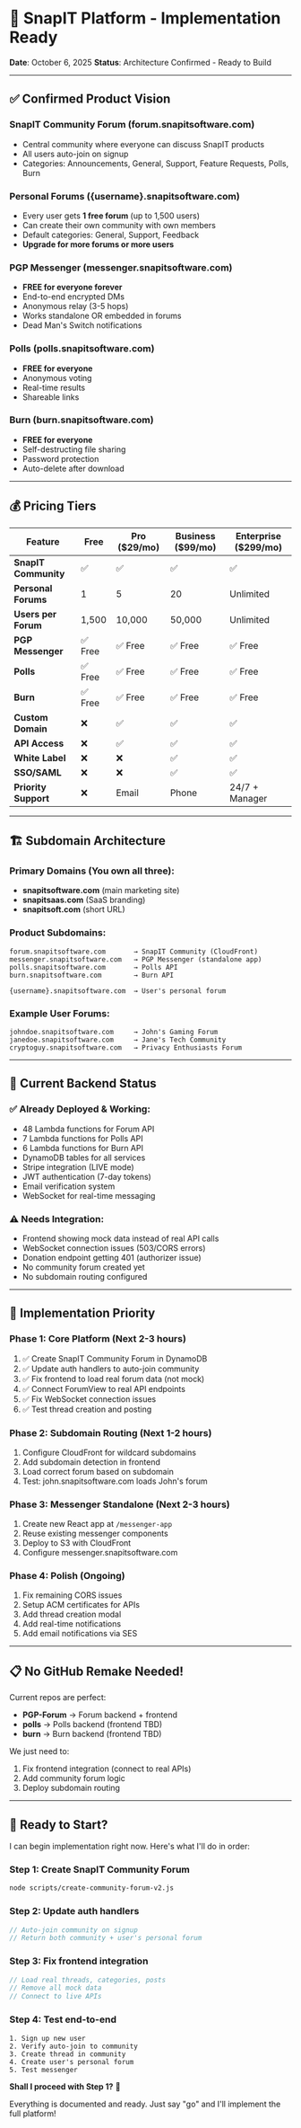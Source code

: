 # 🎯 SnapIT Platform - Implementation Ready

**Date**: October 6, 2025
**Status**: Architecture Confirmed - Ready to Build

---

## ✅ **Confirmed Product Vision**

### **SnapIT Community Forum** (forum.snapitsoftware.com)
- Central community where everyone can discuss SnapIT products
- All users auto-join on signup
- Categories: Announcements, General, Support, Feature Requests, Polls, Burn

### **Personal Forums** ({username}.snapitsoftware.com)
- Every user gets **1 free forum** (up to 1,500 users)
- Can create their own community with own members
- Default categories: General, Support, Feedback
- **Upgrade for more forums or more users**

### **PGP Messenger** (messenger.snapitsoftware.com)
- **FREE for everyone forever**
- End-to-end encrypted DMs
- Anonymous relay (3-5 hops)
- Works standalone OR embedded in forums
- Dead Man's Switch notifications

### **Polls** (polls.snapitsoftware.com)
- **FREE for everyone**
- Anonymous voting
- Real-time results
- Shareable links

### **Burn** (burn.snapitsoftware.com)
- **FREE for everyone**
- Self-destructing file sharing
- Password protection
- Auto-delete after download

---

## 💰 **Pricing Tiers**

| Feature | Free | Pro ($29/mo) | Business ($99/mo) | Enterprise ($299/mo) |
|---------|------|--------------|-------------------|---------------------|
| **SnapIT Community** | ✅ | ✅ | ✅ | ✅ |
| **Personal Forums** | 1 | 5 | 20 | Unlimited |
| **Users per Forum** | 1,500 | 10,000 | 50,000 | Unlimited |
| **PGP Messenger** | ✅ Free | ✅ Free | ✅ Free | ✅ Free |
| **Polls** | ✅ Free | ✅ Free | ✅ Free | ✅ Free |
| **Burn** | ✅ Free | ✅ Free | ✅ Free | ✅ Free |
| **Custom Domain** | ❌ | ✅ | ✅ | ✅ |
| **API Access** | ❌ | ✅ | ✅ | ✅ |
| **White Label** | ❌ | ❌ | ✅ | ✅ |
| **SSO/SAML** | ❌ | ❌ | ✅ | ✅ |
| **Priority Support** | ❌ | Email | Phone | 24/7 + Manager |

---

## 🏗️ **Subdomain Architecture**

### **Primary Domains** (You own all three):
- **snapitsoftware.com** (main marketing site)
- **snapitsaas.com** (SaaS branding)
- **snapitsoft.com** (short URL)

### **Product Subdomains**:
```
forum.snapitsoftware.com       → SnapIT Community (CloudFront)
messenger.snapitsoftware.com   → PGP Messenger (standalone app)
polls.snapitsoftware.com       → Polls API
burn.snapitsoftware.com        → Burn API

{username}.snapitsoftware.com  → User's personal forum
```

### **Example User Forums**:
```
johndoe.snapitsoftware.com     → John's Gaming Forum
janedoe.snapitsoftware.com     → Jane's Tech Community
cryptoguy.snapitsoftware.com   → Privacy Enthusiasts Forum
```

---

## 🔧 **Current Backend Status**

### ✅ **Already Deployed & Working**:
- 48 Lambda functions for Forum API
- 7 Lambda functions for Polls API
- 6 Lambda functions for Burn API
- DynamoDB tables for all services
- Stripe integration (LIVE mode)
- JWT authentication (7-day tokens)
- Email verification system
- WebSocket for real-time messaging

### ⚠️ **Needs Integration**:
- Frontend showing mock data instead of real API calls
- WebSocket connection issues (503/CORS errors)
- Donation endpoint getting 401 (authorizer issue)
- No community forum created yet
- No subdomain routing configured

---

## 🎯 **Implementation Priority**

### **Phase 1: Core Platform** (Next 2-3 hours)
1. ✅ Create SnapIT Community Forum in DynamoDB
2. ✅ Update auth handlers to auto-join community
3. ✅ Fix frontend to load real forum data (not mock)
4. ✅ Connect ForumView to real API endpoints
5. ✅ Fix WebSocket connection issues
6. ✅ Test thread creation and posting

### **Phase 2: Subdomain Routing** (Next 1-2 hours)
1. Configure CloudFront for wildcard subdomains
2. Add subdomain detection in frontend
3. Load correct forum based on subdomain
4. Test: john.snapitsoftware.com loads John's forum

### **Phase 3: Messenger Standalone** (Next 2-3 hours)
1. Create new React app at `/messenger-app`
2. Reuse existing messenger components
3. Deploy to S3 with CloudFront
4. Configure messenger.snapitsoftware.com

### **Phase 4: Polish** (Ongoing)
1. Fix remaining CORS issues
2. Setup ACM certificates for APIs
3. Add thread creation modal
4. Add real-time notifications
5. Add email notifications via SES

---

## 📋 **No GitHub Remake Needed!**

Current repos are perfect:
- **PGP-Forum** → Forum backend + frontend
- **polls** → Polls backend (frontend TBD)
- **burn** → Burn backend (frontend TBD)

We just need to:
1. Fix frontend integration (connect to real APIs)
2. Add community forum logic
3. Deploy subdomain routing

---

## 🚀 **Ready to Start?**

I can begin implementation right now. Here's what I'll do in order:

### **Step 1**: Create SnapIT Community Forum
```bash
node scripts/create-community-forum-v2.js
```

### **Step 2**: Update auth handlers
```javascript
// Auto-join community on signup
// Return both community + user's personal forum
```

### **Step 3**: Fix frontend integration
```typescript
// Load real threads, categories, posts
// Remove all mock data
// Connect to live APIs
```

### **Step 4**: Test end-to-end
```
1. Sign up new user
2. Verify auto-join to community
3. Create thread in community
4. Create user's personal forum
5. Test messenger
```

**Shall I proceed with Step 1?** 🚀

Everything is documented and ready. Just say "go" and I'll implement the full platform!
